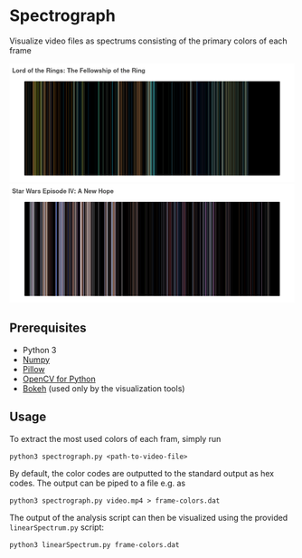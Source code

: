 # Spectrograph
Visualize video files as spectrums consisting of the primary colors of each frame

![Sample 1](https://github.com/prOttonicFusion/spectrograph/blob/main/samples/LoTR_Fellowship-of-the-Ring.png)
![Sample 2](https://github.com/prOttonicFusion/spectrograph/blob/main/samples/Star-Wars_A_New_Hope.png)

## Prerequisites
- Python 3
- [Numpy](https://numpy.org/)
- [Pillow](https://pillow.readthedocs.io/)
- [OpenCV for Python](https://pypi.org/project/opencv-python/)
- [Bokeh](https://bokeh.org/) (used only by the visualization tools)

## Usage
To extract the most used colors of each fram, simply run
```
python3 spectrograph.py <path-to-video-file>
```
By default, the color codes are outputted to the standard output as hex codes. The output can be piped to a file e.g. as
```
python3 spectrograph.py video.mp4 > frame-colors.dat
```

The output of the analysis script can then be visualized using the provided `linearSpectrum.py` script:
```
python3 linearSpectrum.py frame-colors.dat
```
